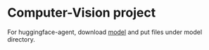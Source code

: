# Computer-Vision project

For huggingface-agent, download [model](https://jbox.sjtu.edu.cn/l/313Ker) and put files under model directory.
